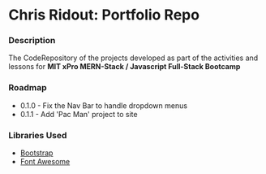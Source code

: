 # Chris Ridout: Portfolio Repo

### Description

The CodeRepository of the projects developed as part of the activities and lessons for **MIT xPro MERN-Stack / Javascript Full-Stack Bootcamp**

### Roadmap

- 0.1.0 - Fix the Nav Bar to handle dropdown menus
- 0.1.1 - Add 'Pac Man' project to site

### Libraries Used

- [Bootstrap](https://getbootstrap.com/docs/5.1/getting-started/introduction/)
- [Font Awesome](https://fontawesome.com/start)
